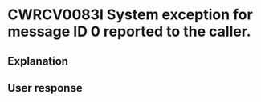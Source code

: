 # CWRCV0083I System exception for message ID 0 reported to the caller.

## Explanation

## User response